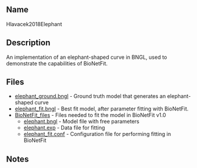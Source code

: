 ## Name
Hlavacek2018Elephant

## Description
An implementation of an elephant-shaped curve in BNGL, used to demonstrate the capabilities of BioNetFit.

## Files
* [elephant_ground.bngl](elephant_ground.bngl) - Ground truth model that generates an elephant-shaped curve
* [elephant_fit.bngl](elephant_fit.bngl) - Best fit model, after parameter fitting with BioNetFit.
* [BioNetFit_files](BioNetFit_files) - Files needed to fit the model in BioNetFit v1.0
    * [elephant.bngl](BioNetFit_files/elephant.bngl) - Model file with free parameters
    * [elephant.exp](BioNetFit_files/elephant.exp) - Data file for fitting
    * [elephant_fit.conf](BioNetFit_files/elephant_fit.conf) - Configuration file for performing fitting in BioNetFit

## Notes
